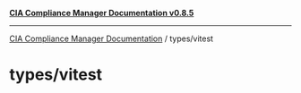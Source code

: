 [**CIA Compliance Manager Documentation v0.8.5**](../../README.md)

***

[CIA Compliance Manager Documentation](../../modules.md) / types/vitest

# types/vitest
